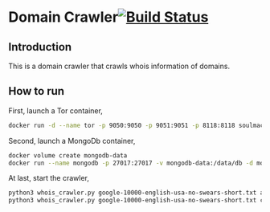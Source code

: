 # Domain Crawler[![Build Status](https://travis-ci.org/soulmachine/domain-crawler.png)](https://travis-ci.org/soulmachine/domain-crawler)

## Introduction

This is a domain crawler that crawls whois information of domains.

## How to run

First, launch a Tor container,

```bash
docker run -d --name tor -p 9050:9050 -p 9051:9051 -p 8118:8118 soulmachine/tor
```

Second, launch a MongoDb container,

```bash
docker volume create mongodb-data
docker run --name mongodb -p 27017:27017 -v mongodb-data:/data/db -d mongo --serviceExecutor adaptive
```

At last, start the crawler,

```bash
python3 whois_crawler.py google-10000-english-usa-no-swears-short.txt ai
python3 whois_crawler.py google-10000-english-usa-no-swears-short.txt coin prefix com
```
